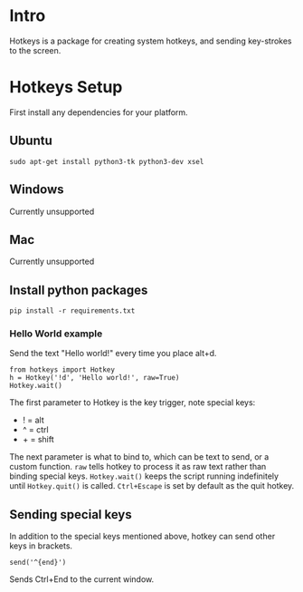 # Intro
Hotkeys is a package for creating system hotkeys, 
and sending key-strokes to the screen.

# Hotkeys Setup
First install any dependencies for your platform.
## Ubuntu
```
sudo apt-get install python3-tk python3-dev xsel
```

## Windows
Currently unsupported

## Mac
Currently unsupported

## Install python packages

```
pip install -r requirements.txt
```

### Hello World example
Send the text "Hello world!" every time you place alt+d.
```
from hotkeys import Hotkey
h = Hotkey('!d', 'Hello world!', raw=True)
Hotkey.wait()
```
The first parameter to Hotkey is the key trigger, note special keys:
* ! = alt
* ^ = ctrl
* \+ = shift
    
The next parameter is what to bind to, which can be text to send, or a custom function.
`raw` tells hotkey to process it as raw text rather than binding special keys. 
`Hotkey.wait()` keeps the script running indefinitely until `Hotkey.quit()` is called.
`Ctrl+Escape` is set by default as the quit hotkey.

## Sending special keys
In addition to the special keys mentioned above, hotkey can send other keys in brackets.
```
send('^{end}')
```
Sends Ctrl+End to the current window.
